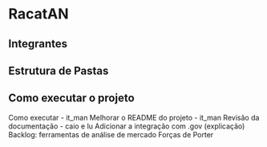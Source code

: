 # RacatAN

## Integrantes

## Estrutura de Pastas

## Como executar o projeto


Como executar - it_man
Melhorar o README do projeto - it_man
Revisão da documentação - caio e lu
Adicionar a integração com .gov (explicação)
Backlog: ferramentas de análise de mercado
Forças de Porter